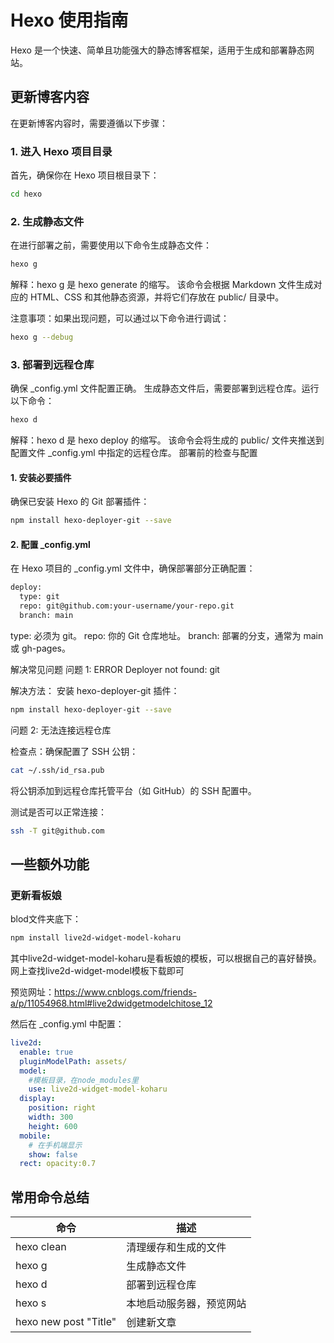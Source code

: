# Hexo 使用指南

Hexo 是一个快速、简单且功能强大的静态博客框架，适用于生成和部署静态网站。

## 更新博客内容

在更新博客内容时，需要遵循以下步骤：

### 1. 进入 Hexo 项目目录

首先，确保你在 Hexo 项目根目录下：

```bash
cd hexo
```
### 2. 生成静态文件
在进行部署之前，需要使用以下命令生成静态文件：

``` bash
hexo g
```
解释：hexo g 是 hexo generate 的缩写。
该命令会根据 Markdown 文件生成对应的 HTML、CSS 和其他静态资源，并将它们存放在 public/ 目录中。

注意事项：如果出现问题，可以通过以下命令进行调试：
```bash
hexo g --debug
```

### 3. 部署到远程仓库
确保 _config.yml 文件配置正确。
生成静态文件后，需要部署到远程仓库。运行以下命令：

```bash
hexo d
```
解释：hexo d 是 hexo deploy 的缩写。
该命令会将生成的 public/ 文件夹推送到配置文件 _config.yml 中指定的远程仓库。
部署前的检查与配置
#### 1. 安装必要插件
确保已安装 Hexo 的 Git 部署插件：
```bash
npm install hexo-deployer-git --save
```
#### 2. 配置 _config.yml
在 Hexo 项目的 _config.yml 文件中，确保部署部分正确配置：
```bash
deploy:
  type: git
  repo: git@github.com:your-username/your-repo.git
  branch: main
```
type: 必须为 git。
repo: 你的 Git 仓库地址。
branch: 部署的分支，通常为 main 或 gh-pages。

解决常见问题
问题 1: ERROR Deployer not found: git

解决方法：
安装 hexo-deployer-git 插件：
```bash
npm install hexo-deployer-git --save
```
问题 2: 无法连接远程仓库

检查点：确保配置了 SSH 公钥：
```bash
cat ~/.ssh/id_rsa.pub
```
将公钥添加到远程仓库托管平台（如 GitHub）的 SSH 配置中。

测试是否可以正常连接：
``` bash
ssh -T git@github.com
```
## 一些额外功能

### 更新看板娘
blod文件夹底下：
```bash
npm install live2d-widget-model-koharu
```
其中live2d-widget-model-koharu是看板娘的模板，可以根据自己的喜好替换。网上查找live2d-widget-model模板下载即可

预览网址：https://www.cnblogs.com/friends-a/p/11054968.html#live2dwidgetmodelchitose_12

然后在 _config.yml 中配置：
```yaml
live2d:
  enable: true
  pluginModelPath: assets/
  model:
    #模板目录，在node_modules里
    use: live2d-widget-model-koharu
  display:
    position: right
    width: 300
    height: 600
  mobile:
    # 在手机端显示
    show: false
  rect: opacity:0.7
```






## 常用命令总结
|  命令  | 描述  |
|  ----  | ----  |
| hexo clean  | 清理缓存和生成的文件 |
| hexo g  | 生成静态文件 |
| hexo d  | 部署到远程仓库 |
| hexo s  | 本地启动服务器，预览网站 |
| hexo new post "Title"  | 创建新文章 |